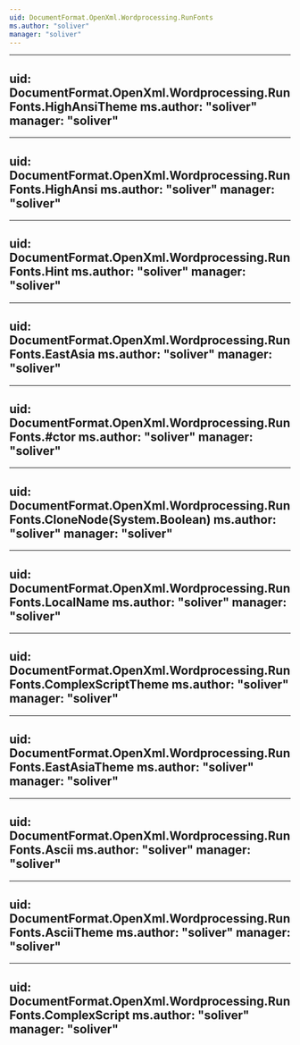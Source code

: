 ```yaml
---
uid: DocumentFormat.OpenXml.Wordprocessing.RunFonts
ms.author: "soliver"
manager: "soliver"
---
```


---
uid: DocumentFormat.OpenXml.Wordprocessing.RunFonts.HighAnsiTheme
ms.author: "soliver"
manager: "soliver"
---

---
uid: DocumentFormat.OpenXml.Wordprocessing.RunFonts.HighAnsi
ms.author: "soliver"
manager: "soliver"
---

---
uid: DocumentFormat.OpenXml.Wordprocessing.RunFonts.Hint
ms.author: "soliver"
manager: "soliver"
---

---
uid: DocumentFormat.OpenXml.Wordprocessing.RunFonts.EastAsia
ms.author: "soliver"
manager: "soliver"
---

---
uid: DocumentFormat.OpenXml.Wordprocessing.RunFonts.#ctor
ms.author: "soliver"
manager: "soliver"
---

---
uid: DocumentFormat.OpenXml.Wordprocessing.RunFonts.CloneNode(System.Boolean)
ms.author: "soliver"
manager: "soliver"
---

---
uid: DocumentFormat.OpenXml.Wordprocessing.RunFonts.LocalName
ms.author: "soliver"
manager: "soliver"
---

---
uid: DocumentFormat.OpenXml.Wordprocessing.RunFonts.ComplexScriptTheme
ms.author: "soliver"
manager: "soliver"
---

---
uid: DocumentFormat.OpenXml.Wordprocessing.RunFonts.EastAsiaTheme
ms.author: "soliver"
manager: "soliver"
---

---
uid: DocumentFormat.OpenXml.Wordprocessing.RunFonts.Ascii
ms.author: "soliver"
manager: "soliver"
---

---
uid: DocumentFormat.OpenXml.Wordprocessing.RunFonts.AsciiTheme
ms.author: "soliver"
manager: "soliver"
---

---
uid: DocumentFormat.OpenXml.Wordprocessing.RunFonts.ComplexScript
ms.author: "soliver"
manager: "soliver"
---
